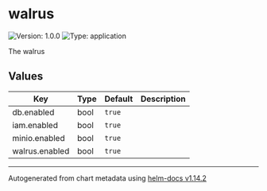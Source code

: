 # walrus

![Version: 1.0.0](https://img.shields.io/badge/Version-1.0.0-informational?style=flat-square) ![Type: application](https://img.shields.io/badge/Type-application-informational?style=flat-square)

The walrus

## Values

| Key | Type | Default | Description |
|-----|------|---------|-------------|
| db.enabled | bool | `true` |  |
| iam.enabled | bool | `true` |  |
| minio.enabled | bool | `true` |  |
| walrus.enabled | bool | `true` |  |

----------------------------------------------
Autogenerated from chart metadata using [helm-docs v1.14.2](https://github.com/norwoodj/helm-docs/releases/v1.14.2)
